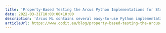 ```yaml
---
title: 'Property-Based Testing the Arcus Python Implementations for Streamlined ML Development'
date: 2022-03-31T10:00:00+10:00
description: 'Arcus ML contains several easy-to-use Python implementations for more fluent Machine Learning development. This post will guide you through the process of testing these implementations with a technique to ensure robust outcomes: property-based testing.'
articleUrl: https://www.codit.eu/blog/property-based-testing-the-arcus-python-implementations-for-streamlined-ml-development/
---
```

